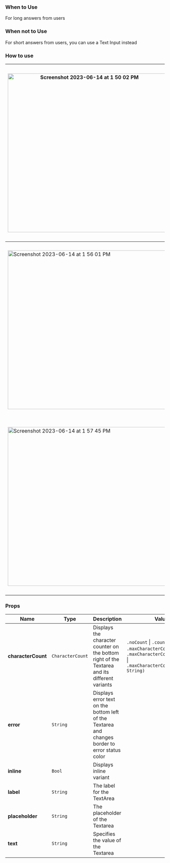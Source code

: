 ### When to Use
For long answers from users

### When not to Use
For short answers from users, you can use a Text Input instead

### How to use
| <img width="500" alt="Screenshot 2023-06-14 at 1 50 02 PM" src="https://github.com/powerhome/playbook/assets/73671109/42084be1-84f1-4195-8257-a1cc09bec056"> | <img width="550" alt="2023-06-14 at 2 28 18 PM" src="https://github.com/powerhome/playbook/assets/73671109/0a044a93-2661-4acb-a977-a968a9a9355c"> |
| ----------------- | ---------------------- |
| <img width="500" alt="Screenshot 2023-06-14 at 1 56 01 PM" src="https://github.com/powerhome/playbook/assets/73671109/3db63263-ee41-437c-9440-c33191620994"> | <img width="550" alt="Screenshot 2023-06-14 at 1 54 05 PM" src="https://github.com/powerhome/playbook/assets/73671109/d4eb3d2b-7d36-45e9-880b-0996c087efa2"> |
| <img width="500" alt="Screenshot 2023-06-14 at 1 57 45 PM" src="https://github.com/powerhome/playbook/assets/73671109/950f5704-d2ed-43c4-8081-baa372c53d56"> | <img width="550" alt="Screenshot 2023-06-14 at 1 54 15 PM" src="https://github.com/powerhome/playbook/assets/73671109/150db1ed-0971-4dff-be7f-1a809c0f6ad7"> |

### Props
| **Name** | Type | Description | Values |
| --- | ----------- | --------- | ---------|
| **characterCount** | `CharacterCount` | Displays the character counter on the bottom right of the Textarea and its different variants | `.noCount` &#124; `.count` &#124; `.maxCharacterCount(Int)` &#124; `.maxCharacterCountBlock(Int)` &#124; `.maxCharacterCountError(Int, String)`
| **error** | `String` | Displays error text on the bottom left of the Textarea and changes border to error status color |
| **inline** | `Bool` | Displays inline variant |
| **label** | `String` | The label for the TextArea |
| **placeholder** | `String` | The placeholder of the Textarea |
| **text** | `String` | Specifies the value of the Textarea |